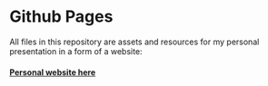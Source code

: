 # Github Pages

All files in this repository are assets and resources for my personal presentation in a form of a website:

#### [Personal website here](chalupa99.github.io)



